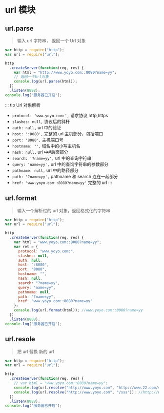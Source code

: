 # url 模块

## url.parse

> 输入 url 字符串， 返回一个 Url 对象

```js
var http = require("http");
var url = require("url");

http
  .createServer(function(req, res) {
    var html = "http://www.yoyo.com::8080?name=yy";
    // 返回一个Url对象
    console.log(url.parse(html));
  })
  .listen(8888);
console.log("服务器已开启");
```

::: tip Url 对象解析

- `protocol: 'www.yoyo.com:',` 请求协议 http,https
- `slashes: null,` 协议后的斜杆
- `auth: null,` url 中的验证
- `host: ':8080',` 完整的 url 主机部分，包括端口
- `port: '8080',` 主机端口号
- `hostname: '',` 域名中的小写主机名
- `hash: null,` url 中#后面部分
- `search: '?name=yy',` url 中的查询字符串
- `query: 'name=yy',` url 中的查询字符串的参数部分
- `pathname: null,` url 中的路径部分
- `path: '?name=yy',` pathname 和 search 连在一起部分
- `href: 'www.yoyo.com::8080?name=yy'` 完整的 url
  :::

## url.format

> 输入一个解析过的 url 对象，返回格式化的字符串

```js
var http = require("http");
var url = require("url");

http
  .createServer(function(req, res) {
    var html = "www.yoyo.com::8080?name=yy";
    var ret = {
      protocol: "www.yoyo.com:",
      slashes: null,
      auth: null,
      host: ":8080",
      port: "8080",
      hostname: "",
      hash: null,
      search: "?name=yy",
      query: "name=yy",
      pathname: null,
      path: "?name=yy",
      href: "www.yoyo.com::8080?name=yy"
    };
    console.log(url.format(html)); //www.yoyo.com::8080?name=yy
  })
  .listen(8888);
console.log("服务器已开启");
```

## url.resole

> 把 url 替换 新的 url

```js
var http = require("http");
var url = require("url");

http
  .createServer(function(req, res) {
    // var html = "www.yoyo.com::8080?name=yy";
    console.log(url.resolve("http://www.yoyo.com", "http://www.22.com/sss")); //http://www.22.com/sss
    console.log(url.resolve("http://www.yoyo.com", "/sss")); //http://www.yoyo.com/sss
  })
  .listen(8888);
console.log("服务器已开启");
```
